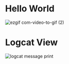 # Hello World

![ezgif com-video-to-gif (2)](https://user-images.githubusercontent.com/46137894/55879568-a7e18780-5bbe-11e9-900c-1958e28daf59.gif)


# Logcat View

![logcat message print](https://user-images.githubusercontent.com/46137894/55879613-c6478300-5bbe-11e9-8bba-d28377c7762d.png)
